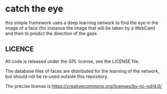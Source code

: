 #  catch the eye

this simple framework uses a deep learning network to find the eye in the image of a face (for instance the image that will be taken by a WebCam) and then to predict the direction of the gaze

## LICENCE

All code is released under the GPL license, see the LICENSE file.

The database files of faces are distributed for the learning of the network, but should not be re-used outside this repository.

The precise license is https://creativecommons.org/licenses/by-nc-nd/4.0/
